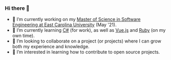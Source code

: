 ### Hi there 👋
- 🔭 I’m currently working on my [Master of Science in Software Engineering at East Carolina University](https://cet.ecu.edu/csci/graduate-programs/ms-in-software-engineering/) (May '21).
- 🌱 I’m currently learning [C#](https://www.packtpub.com/mobile/c-8-0-and-net-core-3-0-modern-cross-platform-development-fourth-edition) (for work), as well as [Vue.js](https://www.packtpub.com/web-development/vuejs-2-web-development-projects) and [Ruby](https://www.railstutorial.org/book) (on my own time).
- 👯 I’m looking to collaborate on a project (or projects) where I can grow both my experience and knowledge.
- 🤔 I’m interested in learning how to contribute to open source projects.

<!--
**rscottjohnson/rscottjohnson** is a ✨ _special_ ✨ repository because its `README.md` (this file) appears on your GitHub profile.

Here are some ideas to get you started:

- 🔭 I’m currently working on ...
- 🌱 I’m currently learning ...
- 👯 I’m looking to collaborate on ...
- 🤔 I’m looking for help with ...
- 💬 Ask me about ...
- 📫 How to reach me: ...
- 😄 Pronouns: ...
- ⚡ Fun fact: ...
-->

